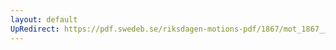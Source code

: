 ```yaml
---
layout: default
UpRedirect: https://pdf.swedeb.se/riksdagen-motions-pdf/1867/mot_1867__ak__00274/mot_1867__ak__00274_001.pdf
---
```


